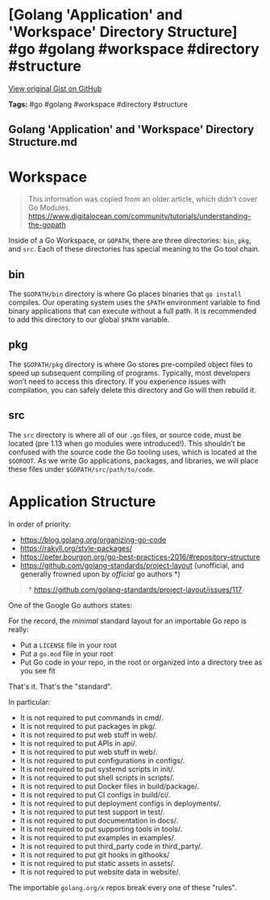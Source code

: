# [Golang 'Application' and 'Workspace' Directory Structure] #go #golang #workspace #directory #structure

[View original Gist on GitHub](https://gist.github.com/Integralist/206e546da66cf1a0dba6583f87b9e1ed)

**Tags:** #go #golang #workspace #directory #structure

## Golang 'Application' and 'Workspace' Directory Structure.md

# Workspace 

> This information was copied from an older article, which didn't cover Go Modules.  
> https://www.digitalocean.com/community/tutorials/understanding-the-gopath

Inside of a Go Workspace, or `GOPATH`, there are three directories: `bin`, `pkg`, and `src`. Each of these directories has special meaning to the Go tool chain.

## bin

The `$GOPATH/bin` directory is where Go places binaries that `go install` compiles. Our operating system uses the `$PATH` environment variable to find binary applications that can execute without a full path. It is recommended to add this directory to our global `$PATH` variable.

## pkg

The `$GOPATH/pkg` directory is where Go stores pre-compiled object files to speed up subsequent compiling of programs. Typically, most developers won’t need to access this directory. If you experience issues with compilation, you can safely delete this directory and Go will then rebuild it.

## src

The `src` directory is where all of our `.go` files, or source code, must be located (pre 1.13 when go modules were introduced!). This shouldn’t be confused with the source code the Go tooling uses, which is located at the `$GOROOT`. As we write Go applications, packages, and libraries, we will place these files under `$GOPATH/src/path/to/code`.

# Application Structure

In order of priority:

- https://blog.golang.org/organizing-go-code
- https://rakyll.org/style-packages/
- https://peter.bourgon.org/go-best-practices-2016/#repository-structure
- https://github.com/golang-standards/project-layout (unofficial, and generally frowned upon by _official_ go authors †)

> † https://github.com/golang-standards/project-layout/issues/117

One of the Google Go authors states:

For the record, the _minimal_ standard layout for an importable Go repo is really:

- Put a `LICENSE` file in your root
- Put a `go.mod` file in your root
- Put Go code in your repo, in the root or organized into a directory tree as you see fit

That's it. That's the "standard".

In particular:

- It is not required to put commands in cmd/.
- It is not required to put packages in pkg/.
- It is not required to put web stuff in web/.
- It is not required to put APIs in api/.
- It is not required to put web stuff in web/.
- It is not required to put configurations in configs/.
- It is not required to put systemd scripts in init/.
- It is not required to put shell scripts in scripts/.
- It is not required to put Docker files in build/package/.
- It is not required to put CI configs in build/ci/.
- It is not required to put deployment configs in deployments/.
- It is not required to put test support in test/.
- It is not required to put documentation in docs/.
- It is not required to put supporting tools in tools/.
- It is not required to put examples in examples/.
- It is not required to put third_party code in third_party/.
- It is not required to put git hooks in githooks/
- It is not required to put static assets in assets/.
- It is not required to put website data in website/.

The importable `golang.org/x` repos break every one of these "rules".

